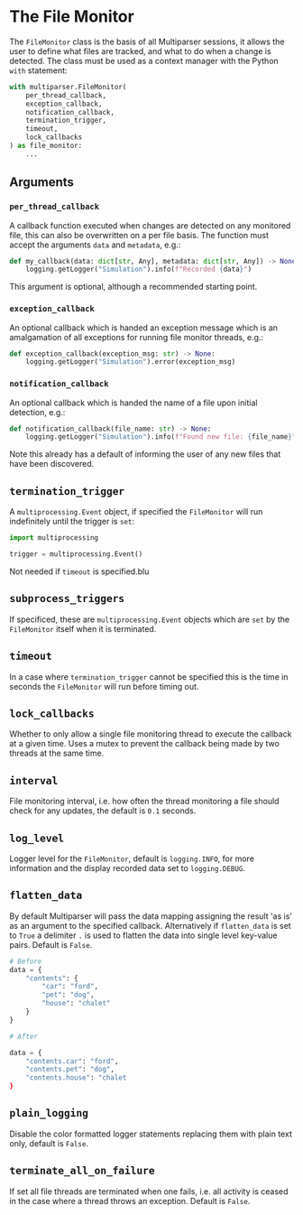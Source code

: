 # The File Monitor

The `FileMonitor` class is the basis of all Multiparser sessions, it allows the user to define what files are tracked, and what to do when a change is detected. The class must be used as a context manager with the Python `with` statement:

```python
with multiparser.FileMonitor(
    per_thread_callback,
    exception_callback,
    notification_callback,
    termination_trigger,
    timeout,
    lock_callbacks
) as file_monitor:
    ...
```

## Arguments

### `per_thread_callback`

A callback function executed when changes are detected on any monitored file, this can also be overwritten on a per file basis. The function must accept the arguments `data` and `metadata`, e.g.:

```python
def my_callback(data: dict[str, Any], metadata: dict[str, Any]) -> None:
    logging.getLogger("Simulation").info(f"Recorded {data}")
```

This argument is optional, although a recommended starting point.

### `exception_callback`

An optional callback which is handed an exception message which is an amalgamation of all exceptions for running file monitor threads, e.g.:

```python
def exception_callback(exception_msg: str) -> None:
    logging.getLogger("Simulation").error(exception_msg)
```

### `notification_callback`

An optional callback which is handed the name of a file upon initial detection, e.g.:

```python
def notification_callback(file_name: str) -> None:
    logging.getLogger("Simulation").info(f"Found new file: {file_name}")
```

Note this already has a default of informing the user of any new files that have been discovered.

## `termination_trigger`

A `multiprocessing.Event` object, if specified the `FileMonitor` will run indefinitely until the trigger is `set`:

```python
import multiprocessing

trigger = multiprocessing.Event()
```

Not needed if `timeout` is specified.blu

## `subprocess_triggers`

If specificed, these are `multiprocessing.Event` objects which are `set` by the `FileMonitor` itself when it is terminated.

## `timeout`

In a case where `termination_trigger` cannot be specified this is the time in seconds the `FileMonitor` will run before timing out.

## `lock_callbacks`

Whether to only allow a single file monitoring thread to execute the callback at a given time. Uses a mutex to prevent the callback being made by two threads at the same time.

## `interval`

File monitoring interval, i.e. how often the thread monitoring a file should check for any updates, the default is `0.1` seconds.

## `log_level`

Logger level for the `FileMonitor`, default is `logging.INFO`, for more information and the display recorded data set to `logging.DEBUG`.

## `flatten_data`

By default Multiparser will pass the data mapping assigning the result 'as is' as an argument to the specified callback. Alternatively if `flatten_data` is set to `True` a delimiter `.` is used to flatten the data into single level key-value pairs. Default is `False`.

```python
# Before
data = {
    "contents": {
        "car": "ford",
        "pet": "dog",
        "house": "chalet"
    }
}

# After

data = {
    "contents.car": "ford",
    "contents.pet": "dog",
    "contents.house": "chalet
}
```

## `plain_logging`

Disable the color formatted logger statements replacing them with plain text only, default is `False`.

## `terminate_all_on_failure`

If set all file threads are terminated when one fails, i.e. all activity is ceased in the case where a thread throws an exception. Default is `False`.
